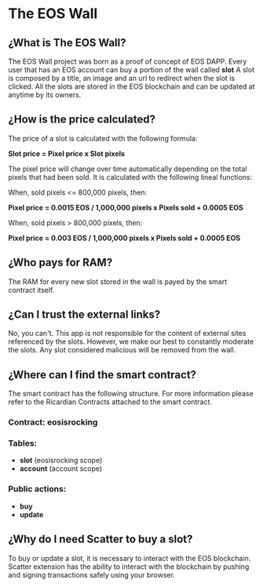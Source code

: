 # The EOS Wall

## ¿What is The EOS Wall?

The EOS Wall project was born as a proof of concept of EOS DAPP.
Every user that has an EOS account can buy a portion of the wall called
**slot** A slot is composed by a title, an image and an url to redirect when the slot is clicked.
All the slots are stored in the EOS blockchain and can be updated at anytime by its owners.

## ¿How is the price calculated?

The price of a slot is calculated with the following formula:

__Slot price = Pixel price x Slot pixels__

The pixel price will change over time automatically depending on the total pixels that had been sold. It is calculated with the following lineal
functions:

When, sold pixels <= 800,000 pixels, then:

__Pixel price = 0.0015 EOS / 1,000,000 pixels x Pixels sold + 0.0005 EOS__

When, sold pixels > 800,000 pixels, then:

__Pixel price</span> = 0.003 EOS / 1,000,000 pixels x Pixels sold + 0.0005 EOS__

## ¿Who pays for RAM?

The RAM for every new slot stored in the wall is payed by the smart contract itself.

## ¿Can I trust the external links?

No, you can't. This app is not responsible for the content of external sites referenced by the slots.
However, we make our best to constantly moderate the slots. Any slot considered malicious will be removed from the wall.

## ¿Where can I find the smart contract?

The smart contract has the following structure. For more information please refer to the Ricardian Contracts
attached to the smart contract.

### Contract: __eosisrocking__

### Tables:  
* __slot__ (eosisrocking scope)
* __account__ (account scope)

### Public actions:
* __buy__
* __update__

## ¿Why do I need Scatter to buy a slot?

To buy or update a slot, it is necessary to interact with the EOS blockchain. Scatter extension has the ability to interact with the blockchain by pushing and signing transactions safely using your browser.
